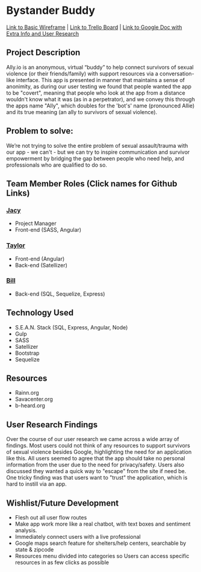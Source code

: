 # Bystander Buddy

[Link to Basic Wireframe](http://imgur.com/a/6DQAQ) | 
[Link to Trello Board](https://trello.com/b/G7MfoRFP/project-three-buddy-app) |
[Link to Google Doc with Extra Info and User Research](https://docs.google.com/document/d/13dS-XViaNo5YinrbeuQeZGoCc0wa6ZInLeLRyhOHpTs/edit?usp=sharing)

## Project Description 
Ally.io is an anonymous, virtual “buddy” to help connect survivors of sexual violence (or their friends/family) with support resources via a conversation-like interface. This app is presented in manner that maintains a sense of anonimity, as during our user testing we found that people wanted the app to be "covert", meaning that people who look at the app from a distance wouldn't know what it was (as in a perpetrator), and we convey this through the apps name "Ally", which doubles for the 'bot's' name (pronounced Allie) and its true meaning (an ally to survivors of sexual violence). 

## Problem to solve: 
We’re not trying to solve the entire problem of sexual assault/trauma with our app - we can't - but we can try to inspire communication and survivor empowerment by bridging the gap between people who need help, and professionals who are qualified to do so. 


## Team Member Roles (Click names for Github Links)
### [Jacy](https://github.com/JacyAnderson)
  * Project Manager
  * Front-end (SASS, Angular)
  
### [Taylor](https://github.com/tlaine1441) 
  * Front-end (Angular)
  * Back-end (Satellizer)

### [Bill](https://github.com/Bp3289) 
  * Back-end (SQL, Sequelize, Express)

## Technology Used
- S.E.A.N. Stack (SQL, Express, Angular, Node)
- Gulp 
- SASS
- Satellizer
- Bootstrap
- Sequelize 

## Resources
- Rainn.org
- Savacenter.org
- b-heard.org

## User Research Findings
Over the course of our user research we came across a wide array of findings. Most users could not think of any resources to support survivors of sexual violence besides Google, highlighting the need for an application like this. All users seemed to agree that the app should take no personal information from the user due to the need for privacy/safety. Users also discussed they wanted a quick way to "escape" from the site if need be. One tricky finding was that users want to "trust" the application, which is hard to instill via an app. 

## Wishlist/Future Development
* Flesh out all user flow routes
* Make app work more like a real chatbot, with text boxes and sentiment analysis. 
* Immediately connect users with a live professional 
* Google maps search feature for shelters/help centers, searchable by state & zipcode
* Resources menu divided into categories so Users can access specific resources in as few clicks as possible


